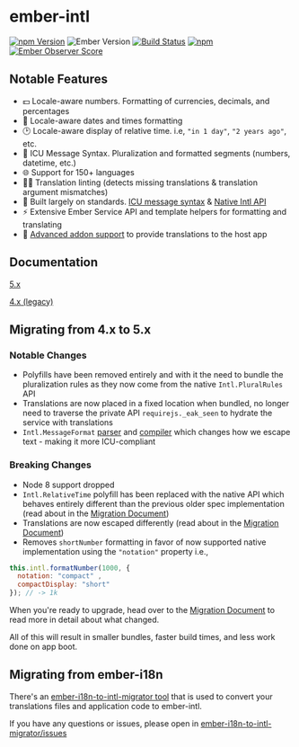 # ember-intl

[![npm Version][npm-badge]][npm]
![Ember Version][ember-version]
[![Build Status][travis-badge]][travis]
[![npm](https://img.shields.io/npm/dm/ember-intl.svg)](https://www.npmjs.com/package/ember-intl)
[![Ember Observer Score](http://emberobserver.com/badges/ember-intl.svg)](http://emberobserver.com/addons/ember-intl)

## Notable Features

* 💵 Locale-aware numbers. Formatting of currencies, decimals, and percentages
* 📅 Locale-aware dates and times formatting
* 🕑 Locale-aware display of relative time. i.e, `"in 1 day"`, `"2 years ago"`, etc.
* 💬 ICU Message Syntax. Pluralization and formatted segments (numbers, datetime, etc.)
* 🌐 Support for 150+ languages
* 🕵🏻 Translation linting (detects missing translations & translation argument mismatches)
* 📜 Built largely on standards. [ICU message syntax][ICU] & [Native Intl API](https://developer.mozilla.org/en-US/docs/Web/JavaScript/Reference/Global_Objects/Intl)
* ⚡ Extensive Ember Service API and template helpers for formatting and translating
* 🎉 [Advanced addon support](https://ember-intl.github.io/ember-intl/docs/advanced/addon-support) to provide translations to the host app

## Documentation

[5.x](https://ember-intl.github.io/ember-intl/versions/master/docs/quickstart)

[4.x (legacy)](https://ember-intl.github.io/ember-intl/versions/v4.4.0/docs/quickstart)

## Migrating from 4.x to 5.x
### Notable Changes

* Polyfills have been removed entirely and with it the need to bundle the pluralization rules as they now come from the native `Intl.PluralRules` API
* Translations are now placed in a fixed location when bundled, no longer need to traverse the private API `requirejs._eak_seen` to hydrate the service with translations
* `Intl.MessageFormat` [parser](https://formatjs.io/docs/intl-messageformat-parser) and [compiler](https://formatjs.io/docs/intl-messageformat) which changes how we escape text - making it more ICU-compliant

### Breaking Changes

* Node 8 support dropped
* `Intl.RelativeTime` polyfill has been replaced with the native API which behaves entirely different than the previous older spec implementation (read about in the [Migration Document](https://ember-intl.github.io/ember-intl/docs/guide/migration-4-0-to-5-0))
* Translations are now escaped differently (read about in the [Migration Document](https://ember-intl.github.io/ember-intl/docs/guide/migration-4-0-to-5-0))
* Removes `shortNumber` formatting in favor of now supported native implementation using the `"notation"` property i.e.,
```js
this.intl.formatNumber(1000, {
  notation: "compact" ,
  compactDisplay: "short"
}); // -> 1k
```

When you're ready to upgrade, head over to the [Migration Document](https://ember-intl.github.io/ember-intl/docs/guide/migration-4-0-to-5-0) to read more in detail about what changed.

All of this will result in smaller bundles, faster build times, and less work done on app boot.

## Migrating from ember-i18n

There's an [ember-i18n-to-intl-migrator tool](https://github.com/DockYard/ember-i18n-to-intl-migrator) that is used to convert your translations files and application code to ember-intl.

If you have any questions or issues, please open in [ember-i18n-to-intl-migrator/issues](https://github.com/DockYard/ember-i18n-to-intl-migrator/issues)

[npm]: https://www.npmjs.org/package/ember-intl
[npm-badge]: https://img.shields.io/npm/v/ember-intl.svg?style=flat-square
[travis]: https://travis-ci.com/ember-intl/ember-intl
[travis-badge]: https://travis-ci.com/ember-intl/ember-intl.svg?branch=master
[ember-version]: https://img.shields.io/badge/Ember-2.12%2B-brightgreen.svg
[ICU]: https://formatjs.io/docs/icu-syntax
